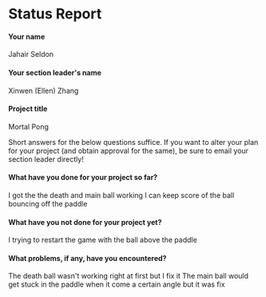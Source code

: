 # Status Report

#### Your name

Jahair Seldon

#### Your section leader's name

Xinwen (Ellen) Zhang

#### Project title

Mortal Pong 


Short answers for the below questions suffice. If you want to alter your plan for your project (and obtain approval for the same), be sure to email your section leader directly!

#### What have you done for your project so far?

I got the the death and main ball working 
I can keep score of the ball bouncing off the paddle 

#### What have you not done for your project yet?

I trying to restart the game with the ball above the paddle 

#### What problems, if any, have you encountered?
The death ball wasn't working right at first but I fix it 
The main ball would get stuck in the paddle when it come a certain angle but it was fix  